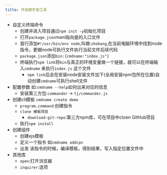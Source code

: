 ```yaml
---
title: 开发脚手架工具
---
```


-   自定义终端命令
    -   创建并进入项目通过`npm init -y`初始化项目
    -   打开`package.json`mani指向是的入口文件
    -   首行添加`#!/usr/bin/env node`,叫做:`shebang`,在当前电脑环境中找到node指令，更据node可执行文件执行当前文件后续代码
    -   `package.json`添加`bin:{cmdname:"index.js"}`
    -   终端执行`npm link`将`bin`与真正的环境变量做一个链接，就可以在终端输入`cmdname` 来执行`index.js` 这个文件
        -   `npm link`后会在安装node安装文件加下(全局安装npm包所在位置)自动创建`cmdname`可执行shell文件
-   配置参数 如:`cmdname --help`如何出来对应的信息
    -   安装第三方包:`commander` -> `tj/commander.js`
-   创建cli模板 `cmdname create demo`
    -   `program.command`:创建指令
    -   `clone 模板项目`
        -   `download-git-repo`:第三方npm库，可在项目中cloen GitHub项目
    -   执行`npm install`
-   创建组件
    -   创建ejs模板
    -   定义一个指令 如`cmdname addcpn`
    -   出发 该指令的时候，编译模板，得到结果，写入指定位置文件中
-   其他库
    -   `open`:打开浏览器
    -   `inquirer`:选项

